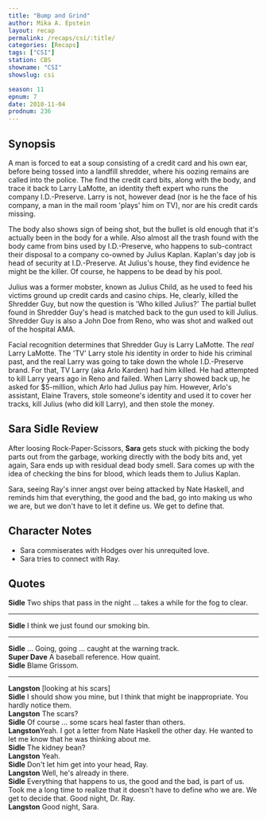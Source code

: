 ```yaml
---
title: "Bump and Grind"
author: Mika A. Epstein
layout: recap
permalink: /recaps/csi/:title/
categories: [Recaps]
tags: ["CSI"]
station: CBS
showname: "CSI"
showslug: csi

season: 11
epnum: 7  
date: 2010-11-04
prodnum: 236  
---
```


## Synopsis

A man is forced to eat a soup consisting of a credit card and his own ear, before being tossed into a landfill shredder, where his oozing remains are called into the police. The find the credit card bits, along with the body, and trace it back to Larry LaMotte, an identity theft expert who runs the company I.D.-Preserve. Larry is not, however dead (nor is he the face of his company, a man in the mail room 'plays' him on TV), nor are his credit cards missing.

The body also shows sign of being shot, but the bullet is old enough that it's actually been in the body for a while. Also almost all the trash found with the body came from bins used by I.D.-Preserve, who happens to sub-contract their disposal to a company co-owned by Julius Kaplan. Kaplan's day job is head of security at I.D.-Preserve. At Julius's house, they find evidence he might be the killer. Of course, he happens to be dead by his pool.

Julius was a former mobster, known as Julius Child, as he used to feed his victims ground up credit cards and casino chips. He, clearly, killed the Shredder Guy, but now the question is 'Who killed Julius?' The partial bullet found in Shredder Guy's head is matched back to the gun used to kill Julius. Shredder Guy is also a John Doe from Reno, who was shot and walked out of the hospital AMA.

Facial recognition determines that Shredder Guy is Larry LaMotte. The *real* Larry LaMotte. The 'TV' Larry stole *his* identity in order to hide his criminal past, and the real Larry was going to take down the whole I.D.-Preserve brand. For that, TV Larry (aka Arlo Karden) had him killed. He had attempted to kill Larry years ago in Reno and failed. When Larry showed back up, he asked for $5-million, which Arlo had Julius pay him. However, Arlo's assistant, Elaine Travers, stole someone's identity and used it to cover her tracks, kill Julius (who did kill Larry), and then stole the money.

## Sara Sidle Review

After loosing Rock-Paper-Scissors, **Sara** gets stuck with picking the body parts out from the garbage, working directly with the body bits and, yet again, Sara ends up with residual dead body smell.  Sara comes up with the idea of checking the bins for blood, which leads them to Julius Kaplan.

Sara, seeing Ray's inner angst over being attacked by Nate Haskell, and reminds him that everything, the good and the bad, go into making us who we are, but we don't have to let it define us. We get to define that.

## Character Notes

* Sara commiserates with Hodges over his unrequited love.  
* Sara tries to connect with Ray.

## Quotes

**Sidle** Two ships that pass in the night ... takes a while for the fog to clear.  

* * *

**Sidle** I think we just found our smoking bin.  

* * *

**Sidle** ... Going, going ... caught at the warning track.  
**Super Dave** A baseball reference. How quaint.  
**Sidle** Blame Grissom.  

* * *

**Langston** [looking at his scars]  
**Sidle** I should show you mine, but I think that might be inappropriate. You hardly notice them.  
**Langston** The scars?  
**Sidle** Of course ... some scars heal faster than others.  
**Langston**Yeah. I got a letter from Nate Haskell the other day. He wanted to let me know that he was thinking about me.  
**Sidle** The kidney bean?  
**Langston** Yeah.  
**Sidle** Don't let him get into your head, Ray.  
**Langston** Well, he's already in there.  
**Sidle** Everything that happens to us, the good and the bad, is part of us. Took me a long time to realize that it doesn't have to define who we are. We get to decide that. Good night, Dr. Ray.  
**Langston** Good night, Sara.

